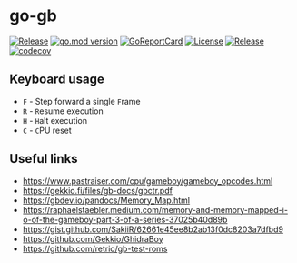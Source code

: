 # go-gb

[![Release](https://github.com/USA-RedDragon/go-gb/actions/workflows/release.yaml/badge.svg)](https://github.com/USA-RedDragon/go-gb/actions/workflows/release.yaml) [![go.mod version](https://img.shields.io/github/go-mod/go-version/USA-RedDragon/go-gb.svg)](https://github.com/USA-RedDragon/go-gb) [![GoReportCard](https://goreportcard.com/badge/github.com/USA-RedDragon/go-gb)](https://goreportcard.com/report/github.com/USA-RedDragon/go-gb) [![License](https://badgen.net/github/license/USA-RedDragon/go-gb)](https://github.com/USA-RedDragon/go-gb/blob/main/LICENSE) [![Release](https://img.shields.io/github/release/USA-RedDragon/go-gb.svg)](https://github.com/USA-RedDragon/go-gb/releases/) [![codecov](https://codecov.io/gh/USA-RedDragon/go-gb/graph/badge.svg?token=pIx48ehUoJ)](https://codecov.io/gh/USA-RedDragon/go-gb)

## Keyboard usage

- `F` - Step forward a single `F`rame
- `R` - `R`esume execution
- `H` - `H`alt execution
- `C` - `C`PU reset

## Useful links

- <https://www.pastraiser.com/cpu/gameboy/gameboy_opcodes.html>
- <https://gekkio.fi/files/gb-docs/gbctr.pdf>
- <https://gbdev.io/pandocs/Memory_Map.html>
- <https://raphaelstaebler.medium.com/memory-and-memory-mapped-i-o-of-the-gameboy-part-3-of-a-series-37025b40d89b>
- <https://gist.github.com/SakiiR/62661e45ee8b2ab13f0dc8203a7dfbd9>
- <https://github.com/Gekkio/GhidraBoy>
- <https://github.com/retrio/gb-test-roms>